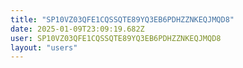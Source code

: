 ```yaml
---
title: "SP10VZ03QFE1CQSSQTE89YQ3EB6PDHZZNKEQJMQD8"
date: 2025-01-09T23:09:19.682Z
user: SP10VZ03QFE1CQSSQTE89YQ3EB6PDHZZNKEQJMQD8
layout: "users"
---
```

    